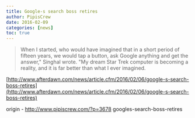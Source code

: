 ```yaml
---
title: Google-s search boss retires
author: PipisCrew
date: 2016-02-09
categories: [news]
toc: true
---
```


> When I started, who would have imagined that in a short period of fifteen years, we would tap a button, ask Google anything and get the answer," Singhal wrote. "My dream Star Trek computer is becoming a reality, and it is far better than what I ever imagined.

[http://www.afterdawn.com/news/article.cfm/2016/02/06/google-s-search-boss-retires](http://www.afterdawn.com/news/article.cfm/2016/02/06/google-s-search-boss-retires)

origin - http://www.pipiscrew.com/?p=3678 googles-search-boss-retires